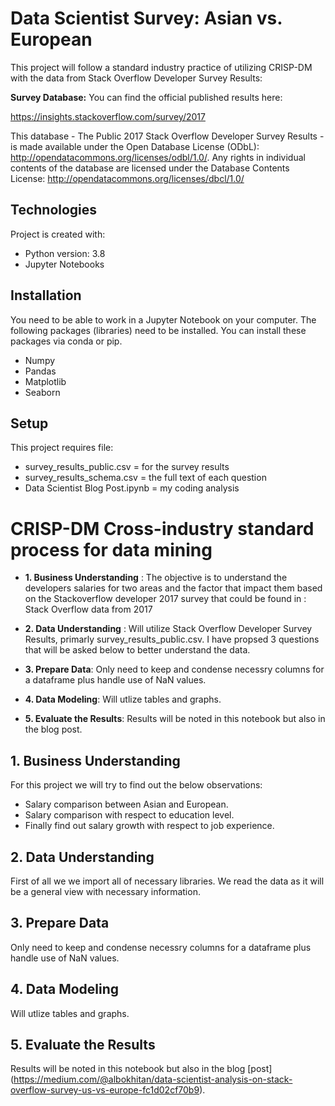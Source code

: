 # Data Scientist Survey: Asian vs. European
This project will follow a standard industry practice of utilizing CRISP-DM with the data from Stack Overflow Developer Survey Results:

**Survey Database:**
You can find the official published results here:

https://insights.stackoverflow.com/survey/2017

This database - The Public 2017 Stack Overflow Developer Survey Results - is made available under the Open Database License (ODbL): http://opendatacommons.org/licenses/odbl/1.0/. Any rights in individual contents of the database are licensed under the Database Contents License: http://opendatacommons.org/licenses/dbcl/1.0/

## Technologies
Project is created with:
* Python version: 3.8
* Jupyter Notebooks

## Installation
You need to be able to work in a Jupyter Notebook on your computer. The following packages (libraries) need to be installed. You can install these packages via conda or pip.
* Numpy
* Pandas
* Matplotlib
* Seaborn
	
## Setup
This project requires file:
* survey_results_public.csv = for the survey results
* survey_results_schema.csv = the full text of each question
* Data Scientist Blog Post.ipynb = my coding analysis

# CRISP-DM Cross-industry standard process for data mining  
* **1. Business Understanding** : The objective is to understand the developers salaries for two areas and the factor that impact them based on the Stackoverflow developer 2017 survey that could be found in : Stack Overflow data from 2017

* **2. Data Understanding** : Will utilize Stack Overflow Developer Survey Results, primarly survey_results_public.csv. I have propsed 3 questions that will be asked below to better understand the data.

* **3. Prepare Data**: Only need to keep and condense necessry columns for a dataframe plus handle use of NaN values.

* **4. Data Modeling**: Will utlize tables and graphs.

* **5. Evaluate the Results**: Results will be noted in this notebook but also in the blog post.


## 1. Business Understanding
For this project we will try to find out the below observations:

* Salary comparison between Asian and European.
* Salary comparison with respect to education level.
* Finally find out salary growth with respect to job experience.

## 2. Data Understanding
First of all we we import all of necessary libraries.
We read the data as it will be a general view with necessary information.

## 3. Prepare Data 
Only need to keep and condense necessry columns for a dataframe plus handle use of NaN values.

## 4. Data Modeling
Will utlize tables and graphs.

## 5. Evaluate the Results
Results will be noted in this notebook but also in the blog [post] (https://medium.com/@albokhitan/data-scientist-analysis-on-stack-overflow-survey-us-vs-europe-fc1d02cf70b9).

